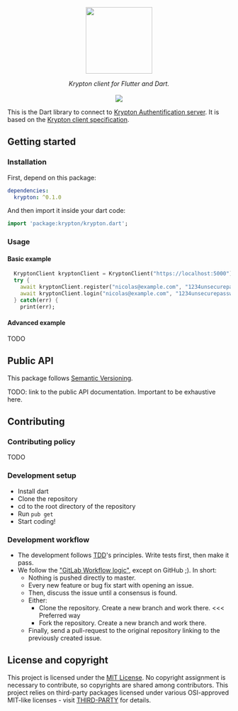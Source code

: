 <p align="center">
  <img src="https://github.com/krypton-org/krypton-auth/raw/master/img/logo.png" width="150px"/>
</p>
<p align="center">
  <i> Krypton client for Flutter and Dart.</i><br/><br/>
  <a href="https://travis-ci.com/krypton-org/krypton-flutter">
    <img src="https://travis-ci.com/krypton-org/krypton-flutter.svg?branch=master">
  </a>
</p>

This is the Dart library to connect to [Krypton Authentification server](https://github.com/krypton-org/krypton-auth).
It is based on the [Krypton client specification](https://github.com/krypton-org/krypton-drafts/tree/master/client).

## Getting started

### Installation

First, depend on this package:

```yaml
dependencies:
  krypton: ^0.1.0
```

And then import it inside your dart code:

```dart
import 'package:krypton/krypton.dart';
```

### Usage

#### Basic example

```dart
  KryptonClient kryptonClient = KryptonClient("https://localhost:5000"); // assuming Krypton Auth's MongoDB instance is running on this URL
  try {
    await kryptonClient.register("nicolas@example.com", "1234unsecurepassword");
    await kryptonClient.login("nicolas@example.com", "1234unsecurepassword");
  } catch(err) {
    print(err);
```

#### Advanced example

TODO

## Public API

This package follows [Semantic Versioning](https://semver.org/).

TODO: link to the public API documentation. Important to be exhaustive here.

## Contributing

### Contributing policy

TODO

### Development setup

* Install dart
* Clone the repository
* cd to the root directory of the repository
* Run `pub get`
* Start coding!

### Development workflow

* The development follows [TDD](https://en.wikipedia.org/wiki/Test-driven_development)'s principles. Write tests first, then make it pass.
* We follow the ["GitLab Workflow logic"](https://docs.gitlab.com/ee/development/contributing/merge_request_workflow.html), except on GitHub ;). In short:
  * Nothing is pushed directly to master.
  * Every new feature or bug fix start with opening an issue.
  * Then, discuss the issue until a consensus is found.
  * Either:
    * Clone the repository. Create a new branch and work there. <<< Preferred way
    * Fork the repository. Create a new branch and work there.
  * Finally, send a pull-request to the original repository linking to the previously created issue.



## License and copyright

This project is licensed under the [MIT License](LICENSE).
No copyright assignment is necessary to contribute, so copyrights are shared among contributors.
This project relies on third-party packages licensed under various OSI-approved MIT-like licenses - visit [THIRD-PARTY](THIRD-PARTY.md) for details.
